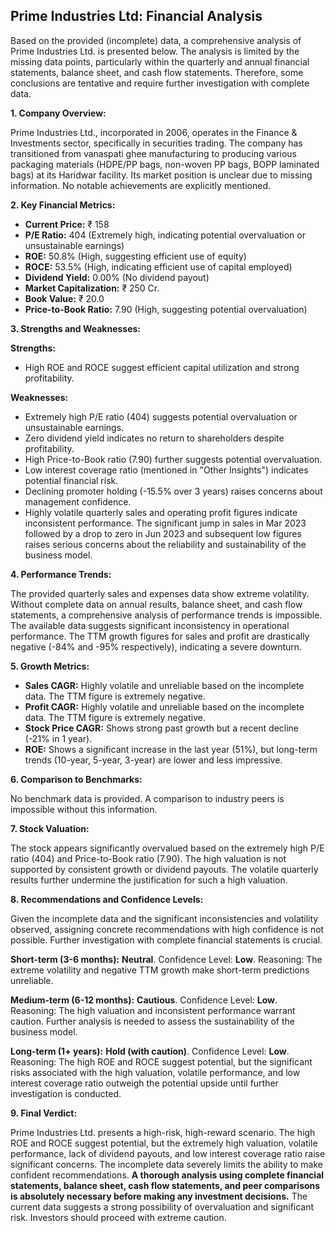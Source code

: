 ## Prime Industries Ltd: Financial Analysis

Based on the provided (incomplete) data, a comprehensive analysis of Prime Industries Ltd. is presented below.  The analysis is limited by the missing data points, particularly within the quarterly and annual financial statements, balance sheet, and cash flow statements.  Therefore, some conclusions are tentative and require further investigation with complete data.

**1. Company Overview:**

Prime Industries Ltd., incorporated in 2006, operates in the Finance & Investments sector, specifically in securities trading.  The company has transitioned from vanaspati ghee manufacturing to producing various packaging materials (HDPE/PP bags, non-woven PP bags, BOPP laminated bags) at its Haridwar facility.  Its market position is unclear due to missing information.  No notable achievements are explicitly mentioned.

**2. Key Financial Metrics:**

* **Current Price:** ₹ 158
* **P/E Ratio:** 404 (Extremely high, indicating potential overvaluation or unsustainable earnings)
* **ROE:** 50.8% (High, suggesting efficient use of equity)
* **ROCE:** 53.5% (High, indicating efficient use of capital employed)
* **Dividend Yield:** 0.00% (No dividend payout)
* **Market Capitalization:** ₹ 250 Cr.
* **Book Value:** ₹ 20.0
* **Price-to-Book Ratio:** 7.90 (High, suggesting potential overvaluation)


**3. Strengths and Weaknesses:**

**Strengths:**

* High ROE and ROCE suggest efficient capital utilization and strong profitability.

**Weaknesses:**

* Extremely high P/E ratio (404) suggests potential overvaluation or unsustainable earnings.
* Zero dividend yield indicates no return to shareholders despite profitability.
* High Price-to-Book ratio (7.90) further suggests potential overvaluation.
* Low interest coverage ratio (mentioned in "Other Insights") indicates potential financial risk.
* Declining promoter holding (-15.5% over 3 years) raises concerns about management confidence.
* Highly volatile quarterly sales and operating profit figures indicate inconsistent performance.  The significant jump in sales in Mar 2023 followed by a drop to zero in Jun 2023 and subsequent low figures raises serious concerns about the reliability and sustainability of the business model.


**4. Performance Trends:**

The provided quarterly sales and expenses data show extreme volatility.  Without complete data on annual results, balance sheet, and cash flow statements, a comprehensive analysis of performance trends is impossible.  The available data suggests significant inconsistency in operational performance.  The TTM growth figures for sales and profit are drastically negative (-84% and -95% respectively), indicating a severe downturn.

**5. Growth Metrics:**

* **Sales CAGR:**  Highly volatile and unreliable based on the incomplete data.  The TTM figure is extremely negative.
* **Profit CAGR:** Highly volatile and unreliable based on the incomplete data. The TTM figure is extremely negative.
* **Stock Price CAGR:**  Shows strong past growth but a recent decline (-21% in 1 year).
* **ROE:** Shows a significant increase in the last year (51%), but long-term trends (10-year, 5-year, 3-year) are lower and less impressive.

**6. Comparison to Benchmarks:**

No benchmark data is provided.  A comparison to industry peers is impossible without this information.

**7. Stock Valuation:**

The stock appears significantly overvalued based on the extremely high P/E ratio (404) and Price-to-Book ratio (7.90).  The high valuation is not supported by consistent growth or dividend payouts.  The volatile quarterly results further undermine the justification for such a high valuation.

**8. Recommendations and Confidence Levels:**

Given the incomplete data and the significant inconsistencies and volatility observed, assigning concrete recommendations with high confidence is not possible.  Further investigation with complete financial statements is crucial.

**Short-term (3-6 months):**  **Neutral**.  Confidence Level: **Low**.  Reasoning:  The extreme volatility and negative TTM growth make short-term predictions unreliable.

**Medium-term (6-12 months):**  **Cautious**. Confidence Level: **Low**. Reasoning:  The high valuation and inconsistent performance warrant caution.  Further analysis is needed to assess the sustainability of the business model.

**Long-term (1+ years):**  **Hold (with caution)**. Confidence Level: **Low**. Reasoning:  The high ROE and ROCE suggest potential, but the significant risks associated with the high valuation, volatile performance, and low interest coverage ratio outweigh the potential upside until further investigation is conducted.


**9. Final Verdict:**

Prime Industries Ltd. presents a high-risk, high-reward scenario.  The high ROE and ROCE suggest potential, but the extremely high valuation, volatile performance, lack of dividend payouts, and low interest coverage ratio raise significant concerns.  The incomplete data severely limits the ability to make confident recommendations.  **A thorough analysis using complete financial statements, balance sheet, cash flow statements, and peer comparisons is absolutely necessary before making any investment decisions.**  The current data suggests a strong possibility of overvaluation and significant risk.  Investors should proceed with extreme caution.
